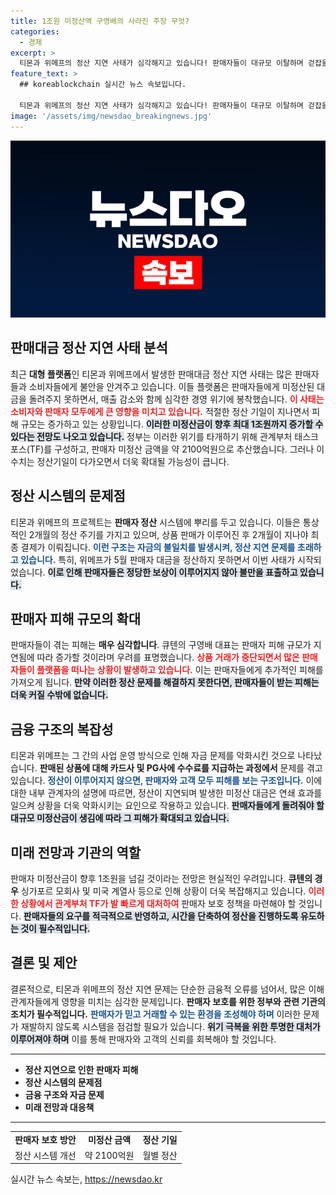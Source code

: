 ```yaml
---
title: 1조원 미정산액 구영배의 사라진 주장 무엇?
categories:
  - 경제
excerpt: >
  티몬과 위메프의 정산 지연 사태가 심각해지고 있습니다! 판매자들이 대규모 이탈하며 걷잡을 수 없는 미정산 금액이 1조원을 넘길 가능성이 커졌습니다. 정부는 피해 규모가 눈덩이처럼 불어나고 있다고 경고하며 귀추가 주목됩니다. 클릭해서 자세한 내용을 확인하세요!
feature_text: >
  ## koreablockchain 실시간 뉴스 속보입니다.

  티몬과 위메프의 정산 지연 사태가 심각해지고 있습니다! 판매자들이 대규모 이탈하며 걷잡을 수 없는 미정산 금액이 1조원을 넘길 가능성이 커졌습니다. 정부는 피해 규모가 눈덩이처럼 불어나고 있다고 경고하며 귀추가 주목됩니다. 클릭해서 자세한 내용을 확인하세요!
image: '/assets/img/newsdao_breakingnews.jpg'
---
```


<p><img src="/assets/img/newsdao_breakingnews.jpg" alt="koreablockchain 속보" /></p>

<h2 data-ke-size="size26">판매대금 정산 지연 사태 분석</h2>

<p data-ke-size="size16">
최근 <b>대형 플랫폼</b>인 티몬과 위메프에서 발생한 판매대금 정산 지연 사태는 많은 판매자들과 소비자들에게 불안을 안겨주고 있습니다. 이들 플랫폼은 판매자들에게 미정산된 대금을 돌려주지 못하면서, 매출 감소와 함께 심각한 경영 위기에 봉착했습니다. <b><span style="color: #ee2323;">이 사태는 소비자와 판매자 모두에게 큰 영향을 미치고 있습니다.</span></b> 적절한 정산 기일이 지나면서 피해 규모는 증가하고 있는 상황입니다. <b><span style="background-color: #21538527;">이러한 미정산금이 향후 최대 1조원까지 증가할 수 있다는 전망도 나오고 있습니다.</span></b> 정부는 이러한 위기를 타개하기 위해 관계부처 태스크포스(TF)를 구성하고, 판매자 미정산 금액을 약 2100억원으로 추산했습니다. 그러나 이 수치는 정산기일이 다가오면서 더욱 확대될 가능성이 큽니다.
</p>

<h2 data-ke-size="size26">정산 시스템의 문제점</h2>

<p data-ke-size="size16">
티몬과 위메프의 프로젝트는 <b>판매자 정산</b> 시스템에 뿌리를 두고 있습니다. 이들은 통상적인 2개월의 정산 주기를 가지고 있으며, 상품 판매가 이루어진 후 2개월이 지나야 최종 결제가 이뤄집니다. <b><span style="color: #1a5490;">이런 구조는 자금의 불일치를 발생시켜, 정산 지연 문제를 초래하고 있습니다.</span></b> 특히, 위메프가 5월 판매자 대금을 정산하지 못하면서 이번 사태가 시작되었습니다. <b><span style="background-color: #21538527;">이로 인해 판매자들은 정당한 보상이 이루어지지 않아 불만을 표출하고 있습니다.</span></b>
</p>

<h2 data-ke-size="size26">판매자 피해 규모의 확대</h2>

<p data-ke-size="size16">
판매자들이 겪는 피해는 <b>매우 심각합니다</b>. 큐텐의 구영배 대표는 판매자 피해 규모가 지연됨에 따라 증가할 것이라며 우려를 표명했습니다. <b><span style="color: #ee2323;">상품 거래가 중단되면서 많은 판매자들이 플랫폼을 떠나는 상황이 발생하고 있습니다.</span></b> 이는 판매자들에게 추가적인 피해를 가져오게 됩니다. <b><span style="background-color: #21538527;"> 만약 이러한 정산 문제를 해결하지 못한다면, 판매자들이 받는 피해는 더욱 커질 수밖에 없습니다.</span></b>
</p>

<h2 data-ke-size="size26">금융 구조의 복잡성</h2>

<p data-ke-size="size16">
티몬과 위메프는 그 간의 사업 운영 방식으로 인해 자금 문제를 악화시킨 것으로 나타났습니다. <b>판매된 상품에 대해 카드사 및 PG사에 수수료를 지급하는 과정에서</b> 문제를 겪고 있습니다. <b><span style="color: #1a5490;">정산이 이루어지지 않으면, 판매자와 고객 모두 피해를 보는 구조입니다.</span></b> 이에 대한 내부 관계자의 설명에 따르면, 정산이 지연되며 발생한 미정산 대금은 연쇄 효과를 일으켜 상황을 더욱 악화시키는 요인으로 작용하고 있습니다. <b><span style="background-color: #21538527;">판매자들에게 돌려줘야 할 대규모 미정산금이 생김에 따라 그 피해가 확대되고 있습니다.</span></b>
</p>

<h2 data-ke-size="size26">미래 전망과 기관의 역할</h2>

<p data-ke-size="size16">
판매자 미정산금이 향후 1조원을 넘길 것이라는 전망은 현실적인 우려입니다. <b>큐텐의 경우</b> 싱가포르 모회사 및 미국 계열사 등으로 인해 상황이 더욱 복잡해지고 있습니다. <b><span style="color: #ee2323;">이러한 상황에서 관계부처 TF가 발 빠르게 대처하여</span></b> 판매자 보호 정책을 마련해야 할 것입니다. <b><span style="background-color: #21538527;">판매자들의 요구를 적극적으로 반영하고, 시간을 단축하여 정산을 진행하도록 유도하는 것이 필수적입니다.</span></b>
</p>

<h2 data-ke-size="size26">결론 및 제안</h2>

<p data-ke-size="size16">
결론적으로, 티몬과 위메프의 정산 지연 문제는 단순한 금융적 오류를 넘어서, 많은 이해관계자들에게 영향을 미치는 심각한 문제입니다. <b>판매자 보호를 위한 정부와 관련 기관의 조치가 필수적입니다.</b> <b><span style="color: #1a5490;">판매자가 믿고 거래할 수 있는 환경을 조성해야 하며</span></b> 이러한 문제가 재발하지 않도록 시스템을 점검할 필요가 있습니다. <b><span style="background-color: #21538527;">위기 극복을 위한 투명한 대처가 이루어져야 하며</span></b> 이를 통해 판매자와 고객의 신뢰를 회복해야 할 것입니다.
</p>

<hr>

<ul>
    <li><b>정산 지연으로 인한 판매자 피해</b></li>
    <li><b>정산 시스템의 문제점</b></li>
    <li><b>금융 구조와 자금 문제</b></li>
    <li><b>미래 전망과 대응책</b></li>
</ul>

<hr>

<table style="width: 100%; border-collapse: collapse;">
    <tr>
        <td style="text-align: center; height: 17px;"><b>판매자 보호 방안</b></td>
        <td style="text-align: center; height: 17px;"><b>미정산 금액</b></td>
        <td style="text-align: center; height: 17px;"><b>정산 기일</b></td>
    </tr>
    <tr>
        <td style="text-align: center; height: 17px;">정산 시스템 개선</td>
        <td style="text-align: center; height: 17px;">약 2100억원</td>
        <td style="text-align: center; height: 17px;">월별 정산</td>
    </tr>
</table>
실시간 뉴스 속보는, <a href="https://newsdao.kr" rel="dofollow">https://newsdao.kr</a>


